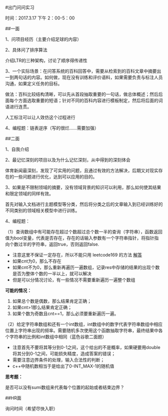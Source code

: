 #出门问问实习

时间：2017.3.17 下午 2：00-5：00

##一面

1、问项目经历（主要介绍足球的内容）

2、具体问了排序算法

介绍LTR的三种架构，讨论了顺序得传递性

3、一个实际场景：在问答系统的百科回答中，需要从检索到的百科文章中摘要出一到两句话的内容。如何做，现在没有训练和评价语料，如果需要负责与标注人员沟通，如果定义任务的目标。

做法：百科比较结构清晰，可以先从首段抽取重要的一句话，做总体概述；然后后面每个方面选取重要的短语；针对不同的百科内容进行模板制定，然后将后面的词语进行连贯。

人工标注可以让人效仿这个过程进行

4、编程题：链表逆序（写的很烂……需要加强）

##二面

1、自我介绍

2、最记忆深刻的项目以及为什么记忆深刻，从中得到的深刻体会

体育新闻最深刻，发现了可实用的问题，且通过有效的方法解决，后期又对现实存在的一些问题进行优化，达到可以应用的目的。

3、如果是不限制领域的摘要，没有领域背景的知识可以利用，那么如何使其结果和限定领域的同样有效。

首先对输入文档进行主题模型等分类，然后将分类之后的文章输入到已经训练好的不同类别的领域相关模型中进行训练。

4、编程题：

（1）查询数组中有可能存在超过个数超过总个数一半的查询（字符串），函数返回值为bool变量，代表是否存在，存在的话输入参数有一个字符串指针，将指针指向个数过半的字符串，返回true，否则返回false.

* 注意这里不保证一定存在，所以不能只用 leetcode169 的方法
[解答](https://leetcode.com/problems/majority-element/#/description)
* 如果cnt为0，那么不存在
* 如果cnt不为0，那么重新再遍历一遍数组，记录res中存储的结果的出现个数是否为整体个数的一半以上，就可以解决
* 但是可以分情况讨论，有一些情况不需要重新遍历一遍整个数组

**可能的情况：**

1. 如果总个数是偶数，那么结果肯定正确；
2. 如果cnt>1那么结果肯定正确；
3. 如果个数为奇数且cnt==1，那么必须要重新遍历一遍。

（2）给定字符串数组和还有一个int数组，int数组中的数字代表字符串数组中相应位置上字符串出现的频率。需要随机多次使用这个函数抽取字符串，最终结果中各个字符串的比例和int数组中相同（蓝色谷歌二面题）

* 注意首先不要将其等分到0-1之间，这个给出的不是概率，如果硬要用double将其分到0-1之间，可能损失精度，造成答案的错误；
* 需要注意边界条件的处理，输入合法性的判断；
* c++中随机数相当于是给出了0-INT_MAX-1的随机值

**思考题：**

是否可以没有sumi数组来代表每个位置的起始或者结束边界？

##HR面

询问时间（希望尽快入职）

